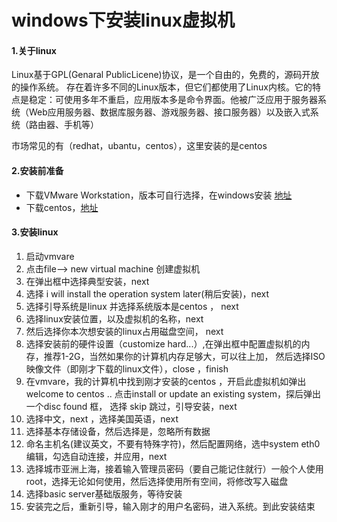 # windows下安装linux虚拟机

#### 1.关于linux

 Linux基于GPL(Genaral PublicLicene)协议，是一个自由的，免费的，源码开放的操作系统。 存在着许多不同的Linux版本，但它们都使用了Linux内核。它的特点是稳定：可使用多年不重启，应用版本多是命令界面。他被广泛应用于服务器系统（Web应用服务器、数据库服务器、游戏服务器、接口服务器）以及嵌入式系统（路由器、手机等）

市场常见的有（redhat，ubantu，centos），这里安装的是centos

#### 2.安装前准备

- 下载VMware Workstation，版本可自行选择，在windows安装 [地址](https://my.vmware.com/en/web/vmware/free#desktop_end_user_computing/vmware_workstation_player/15_0)  
- 下载centos，[地址](https://www.centos.org/download/)

#### 3.安装linux

1. 启动vmvare
2. 点击file--> new virtual machine 创建虚拟机
3. 在弹出框中选择典型安装，next
4. 选择 i will install  the operation system later(稍后安装)，next
5. 选择引导系统是linux 并选择系统版本是centos ， next
6. 选择linux安装位置，以及虚拟机的名称，next
7.  然后选择你本次想安装的linux占用磁盘空间， next
8. 选择安装前的硬件设置（customize hard...）,在弹出框中配置虚拟机的内存，推荐1-2G，当然如果你的计算机内存足够大，可以往上加，  然后选择ISO映像文件（即刚才下载的linux文件），close ，finish
9. 在vmvare，我的计算机中找到刚才安装的centos ，开启此虚拟机如弹出welcome to centos ..    点击install or update an existing system，探后弹出一个disc found 框， 选择 skip 跳过，引导安装，next
10. 选择中文，next ，选择美国英语，next
11. 选择基本存储设备，然后选择是，忽略所有数据
12. 命名主机名(建议英文，不要有特殊字符)，然后配置网络，选中system eth0 编辑，勾选自动连接，并应用，next
13. 选择城市亚洲上海，接着输入管理员密码（要自己能记住就行）一般个人使用root，选择无论如何使用，然后选择使用所有空间，将修改写入磁盘
14. 选择basic server基础版服务，等待安装
15. 安装完之后，重新引导，输入刚才的用户名密码，进入系统。到此安装结束
